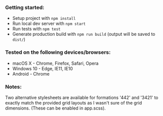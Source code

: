 ### Getting started:
* Setup project with `npm install`
* Run local dev server with `npm start`
* Run tests with `npm test`
* Generate production build with `npm run build` (output will be saved to `dist/`)

### Tested on the following devices/browsers:
* macOS X - Chrome, Firefox, Safari, Opera
* Windows 10 - Edge, IE11, IE10
* Android - Chrome

### Notes:
Two alternative stylesheets are available for formations '442' and
'3421' to exactly match the provided grid layouts as I wasn't sure of the grid dimensions.
(These can be enabled in app.scss).
